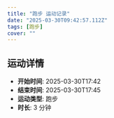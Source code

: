 ```yaml
---
title: "跑步 运动记录"
date: "2025-03-30T09:42:57.112Z"
tags: [跑步]
cover: ""
---
```

## 运动详情
- **开始时间**: 2025-03-30T17:42
- **结束时间**: 2025-03-30T17:45
- **运动类型**: 跑步
- **时长**: 3 分钟

